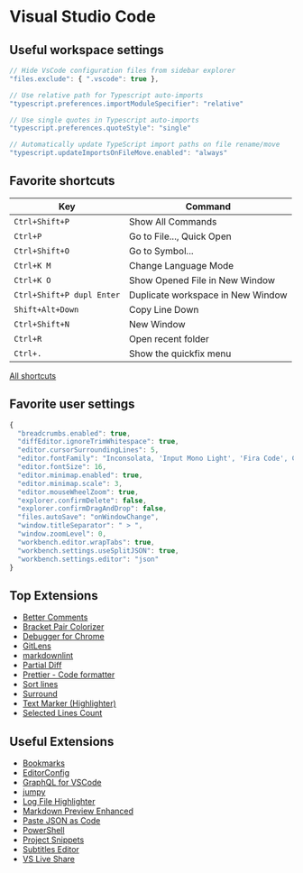 # Visual Studio Code

## Useful workspace settings

```js
// Hide VsCode configuration files from sidebar explorer
"files.exclude": { ".vscode": true },

// Use relative path for Typescript auto-imports
"typescript.preferences.importModuleSpecifier": "relative"

// Use single quotes in Typescript auto-imports
"typescript.preferences.quoteStyle": "single"

// Automatically update TypeScript import paths on file rename/move
"typescript.updateImportsOnFileMove.enabled": "always"
```

## Favorite shortcuts

| Key                       | Command                           |
| ------------------------- | --------------------------------- |
| `Ctrl+Shift+P`            | Show All Commands                 |
| `Ctrl+P`                  | Go to File..., Quick Open         |
| `Ctrl+Shift+O`            | Go to Symbol...                   |
| `Ctrl+K M`                | Change Language Mode              |
| `Ctrl+K O`                | Show Opened File in New Window    |
| `Ctrl+Shift+P dupl Enter` | Duplicate workspace in New Window |
| `Shift+Alt+Down`          | Copy Line Down                    |
| `Ctrl+Shift+N`            | New Window                        |
| `Ctrl+R`                  | Open recent folder                |
| `Ctrl+.`                  | Show the quickfix menu            |

[All shortcuts](https://code.visualstudio.com/docs/getstarted/keybindings)

## Favorite user settings

```js
{
  "breadcrumbs.enabled": true,
  "diffEditor.ignoreTrimWhitespace": true,
  "editor.cursorSurroundingLines": 5,
  "editor.fontFamily": "Inconsolata, 'Input Mono Light', 'Fira Code', Consolas, 'Courier New', monospace",
  "editor.fontSize": 16,
  "editor.minimap.enabled": true,
  "editor.minimap.scale": 3,
  "editor.mouseWheelZoom": true,
  "explorer.confirmDelete": false,
  "explorer.confirmDragAndDrop": false,
  "files.autoSave": "onWindowChange",
  "window.titleSeparator": " > ",
  "window.zoomLevel": 0,
  "workbench.editor.wrapTabs": true,
  "workbench.settings.useSplitJSON": true,
  "workbench.settings.editor": "json"
}
```

## Top Extensions

- [Better Comments](https://marketplace.visualstudio.com/items?itemName=aaron-bond.better-comments)
- [Bracket Pair Colorizer](https://marketplace.visualstudio.com/items?itemName=CoenraadS.bracket-pair-colorizer)
- [Debugger for Chrome](https://marketplace.visualstudio.com/items?itemName=msjsdiag.debugger-for-chrome)
- [GitLens](https://marketplace.visualstudio.com/items?itemName=eamodio.gitlens)
- [markdownlint](https://marketplace.visualstudio.com/items?itemName=DavidAnson.vscode-markdownlint)
- [Partial Diff](https://marketplace.visualstudio.com/items?itemName=ryu1kn.partial-diff)
- [Prettier - Code formatter](https://marketplace.visualstudio.com/items?itemName=esbenp.prettier-vscode)
- [Sort lines](https://marketplace.visualstudio.com/items?itemName=Tyriar.sort-lines)
- [Surround](https://marketplace.visualstudio.com/items?itemName=yatki.vscode-surround)
- [Text Marker (Highlighter)](https://marketplace.visualstudio.com/items?itemName=ryu1kn.text-marker)
- [Selected Lines Count](https://marketplace.visualstudio.com/items?itemName=gurumukhi.selected-lines-count)

## Useful Extensions

- [Bookmarks](https://marketplace.visualstudio.com/items?itemName=alefragnani.Bookmarks)
- [EditorConfig](https://marketplace.visualstudio.com/items?itemName=EditorConfig.EditorConfig)
- [GraphQL for VSCode](https://marketplace.visualstudio.com/items?itemName=kumar-harsh.graphql-for-vscode)
- [jumpy](https://marketplace.visualstudio.com/items?itemName=wmaurer.vscode-jumpy)
- [Log File Highlighter](https://marketplace.visualstudio.com/items?itemName=emilast.LogFileHighlighter)
- [Markdown Preview Enhanced](https://marketplace.visualstudio.com/items?itemName=shd101wyy.markdown-preview-enhanced)
- [Paste JSON as Code](https://marketplace.visualstudio.com/items?itemName=quicktype.quicktype)
- [PowerShell](https://marketplace.visualstudio.com/items?itemName=ms-vscode.PowerShell)
- [Project Snippets](https://marketplace.visualstudio.com/items?itemName=rebornix.project-snippets)
- [Subtitles Editor](https://marketplace.visualstudio.com/items?itemName=pepri.subtitles-editor)
- [VS Live Share](https://marketplace.visualstudio.com/items?itemName=MS-vsliveshare.vsliveshare)

